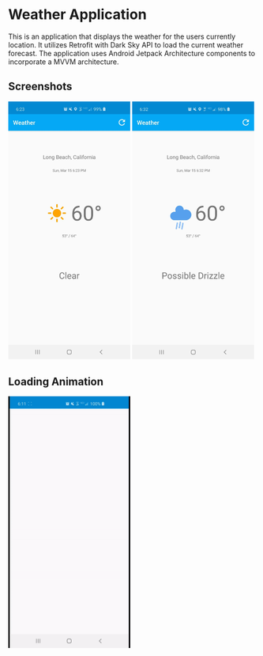 # Weather Application

This is an application that displays the weather for the users currently location. It utilizes Retrofit with Dark Sky API to load the current weather forecast. The application uses Android Jetpack Architecture components to incorporate a MVVM architecture.

## Screenshots
<img src="/screenshots/sample_screenshot_day.jpg" width="49%">
<img src="/screenshots/sample_screenshot_rain.jpg" width="49%">


## Loading Animation
<img src="/screenshots/sample_loading_animation.gif" width="49%">
